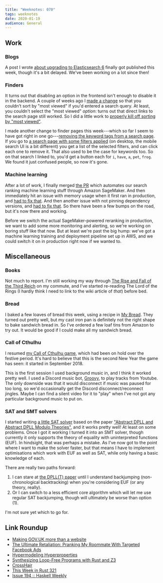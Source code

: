 ```yaml
---
title: "Weeknotes: 070"
tags: weeknotes
date: 2020-01-19
audience: General
---
```


## Work

### Blogs

A post I wrote [about upgrading to Elasticsearch 6][] finally got
published this week, though it's a bit delayed.  We've been working on
a lot since then!

[about upgrading to Elasticsearch 6]: https://technology.blog.gov.uk/2020/01/10/upgrading-gov-uk-search-to-help-users-find-micropigs-and-important-information-faster/

### Finders

It turns out that disabling an option in the frontend isn't enough to
disable it in the backend.  A couple of weeks ago I [made a change][]
so that you couldn't sort by "most viewed" if you'd entered a search
query.  At least, you couldn't select the "most viewed" *option*:
turns out that direct links to the search page still worked.  So I did
a little work to [properly kill off sorting by "most viewed"][].

I made another change to finder pages this week---which so far I seem
to have got right in one go---[removing the keyword tags from a search
page][].  If you go to [a search page with some filters applied][] (on
desktop, the mobile search UI is a bit different) you get a list of
the selected filters, and can click each one to remove it.  That also
used to be the case for keywords too.  So on that search I linked to,
you'd get a button each for `i`, `have`, `a`, `pet`, `frog`.  We found
it just confused people, so now it's gone.

[made a change]: https://github.com/alphagov/finder-frontend/pull/1835
[properly kill off sorting by "most viewed"]: https://github.com/alphagov/finder-frontend/pull/1858
[removing the keyword tags from a search page]: https://github.com/alphagov/finder-frontend/pull/1863
[a search page with some filters applied]: https://www.gov.uk/search/all?keywords=i+have+a+pet+frog&level_one_taxon=d6c2de5d-ef90-45d1-82d4-5f2438369eea&content_purpose_supergroup%5B%5D=guidance_and_regulation&organisations%5B%5D=animal-and-plant-health-agency&public_timestamp%5Bto%5D=2025&order=relevance

### Machine learning

After a lot of work, I finally merged [the PR][PR1] which automates
our search ranking machine learning stuff through Amazon SageMaker.
And then immediately hit an issue with memory usage when it first ran
in production, and [had to fix that][PR2].  And then another issue
with not pinning dependency versions, and [had to fix that][PR3].  So
there have been a few bumps on the road, but it's now there and
working.

Before we switch the actual SageMaker-powered reranking in production,
we want to add some more monitoring and alerting, so we're working on
boring stuff like that now.  But at least we're past the big hump:
we've got a machine learning training and deployment pipeline set up
in AWS, and we could switch it on in production right now if we wanted
to.

[PR1]: https://github.com/alphagov/search-api/pull/1871
[PR2]: https://github.com/alphagov/search-api/pull/1903
[PR3]: https://github.com/alphagov/search-api/pull/1917

## Miscellaneous

### Books

Not much to report.  I'm still working my way through [The Rise and
Fall of the Third Reich][] on my commute, and I've started re-reading
The Lord of the Rings (I hardly think I need to link to the wiki
article of *that*) before bed.

[The Rise and Fall of the Third Reich]: https://en.wikipedia.org/wiki/The_Rise_and_Fall_of_the_Third_Reich

### Bread

I baked a few loaves of bread this week, using a recipe in [My
Bread][].  They turned out pretty well, but my cast iron pan is
definitely not the right shape to bake sandwich bread in.  So I've
ordered a few loaf tins from Amazon to try out.  It would be good if I
could make all my sandwich bread.

[My Bread]: https://www.amazon.com/My-Bread-Revolutionary-No-Work-No-Knead/dp/0393066304

### Call of Cthulhu

I resumed [my Call of Cthulhu game][], which had been on hold over the
festive period.  It's hard to believe that this is the second New Year
the game has seen: it started in September 2018.

This is the first session I used background music in, and I think it
worked pretty well.  I used a Discord music bot, [Groovy][], to play
tracks from Youtube.  The only downside was that it would disconnect
if music was paused for too long, so we'd occasionally get the Discord
disconnect/reconnect jingles.  Maybe I can find a silent video for it
to "play" when I've not got any particular background music to put on.

[my Call of Cthulhu game]: masks-of-nyarlathotep.html
[Groovy]: https://groovy.bot/

### SAT and SMT solvers

I started writing [a little SAT solver][] based on the paper
["Abstract DPLL and Abstract DPLL Modulo Theories"][], and it works
pretty well!  At least on some problems.  Once I got it working I
turned it into an SMT solver, though currently it only supports the
theory of equality with uninterpreted functions (EUF).  In hindsight,
that was perhaps a mistake.  As I've now got to the point where I want
to make the solver faster, but that means I have to implement
optimisations which work with EUF as well as SAT, while only having a
basic knowledge of each.

There are really two paths forward:

1. I can stare at [the DPLL(T) paper][] until I understand backjumping
   (non-chronological backtracking) when you're considering EUF (or
   any theory, really).
2. Or I can switch to a less efficient core algorithm which will let
   me use regular SAT backjumping, though will ultimately be worse
   than option (1).

I'm not sure yet which to go for.

[a little SAT solver]: https://github.com/barrucadu/sat/
["Abstract DPLL and Abstract DPLL Modulo Theories"]: https://www.cs.upc.edu/~roberto/papers/lpar04.pdf
[the DPLL(T) paper]: https://link.springer.com/content/pdf/10.1007/978-3-540-27813-9_14.pdf

## Link Roundup

- [Making GOV.UK more than a website](https://gds.blog.gov.uk/2019/12/19/making-gov-uk-more-than-a-website/)
- [The Ultimate Retaliation: Pranking My Roommate With Targeted Facebook Ads](https://ghostinfluence.com/the-ultimate-retaliation-pranking-my-roommate-with-targeted-facebook-ads/)
- [Hypermodeling Hyperproperties](https://www.hillelwayne.com/post/hyperproperties/)
- [Synthesizing Loop-Free Programs with Rust and Z3](https://fitzgeraldnick.com/2020/01/13/synthesizing-loop-free-programs.html)
- [CrossHair](https://github.com/pschanely/CrossHair)
- [This Week in Rust 321](https://this-week-in-rust.org/blog/2020/01/14/this-week-in-rust-321/)
- [Issue 194 :: Haskell Weekly](https://haskellweekly.news/issue/194.html)

